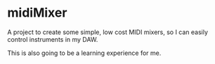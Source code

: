 # midiMixer

A project to create some simple, low cost MIDI mixers, so I can easily control instruments in my DAW.

This is also going to be a learning experience for me.